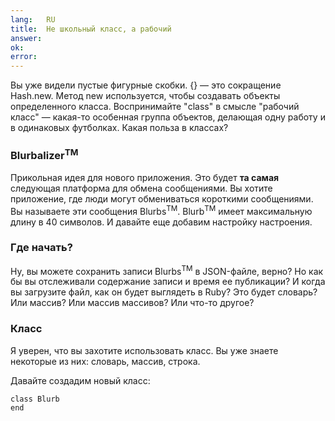 ```yaml
---
lang:   RU
title:  Не школьный класс, а рабочий
answer:
ok:
error:
---
```


Вы уже видели пустые фигурные скобки. {} &mdash; это сокращение Hash.new. Метод
new используется, чтобы создавать объекты определенного класса. Воспринимайте
"class" в смысле "рабочий класс" &mdash; какая-то особенная группа объектов,
делающая одну работу и в одинаковых футболках. Какая польза в классах?

### Blurbalizer<sup>TM</sup>
Прикольная идея для нового приложения. Это будет __та самая__ следующая
платформа для обмена сообщениями. Вы хотите приложение, где люди могут
обмениваться короткими сообщениями. Вы называете эти сообщения
Blurbs<sup>TM</sup>. Blurb<sup>TM</sup> имеет максимальную длину в 40 символов.
И давайте еще добавим настройку настроения.

<!---Интернет действительно привел нас к тому, что даже в банкротстве люди отправляют улыбки, используя смайлики -->

### Где начать?
Ну, вы можете сохранить записи Blurbs<sup>TM</sup> в JSON-файле, верно? Но как
бы вы отслеживали содержание записи и время ее публикации? И когда вы загрузите
файл, как он будет выглядеть в Ruby? Это будет словарь? Или массив? Или массив
массивов? Или что-то другое?

### Класс
Я уверен, что вы захотите использовать класс. Вы уже знаете некоторые из них:
словарь, массив, строка.

Давайте создадим новый класс:

    class Blurb
    end
